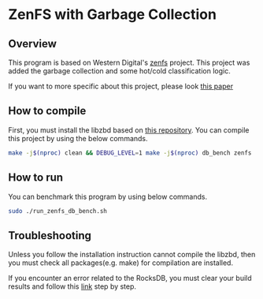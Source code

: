 # ZenFS with Garbage Collection

## Overview

This program is based on Western Digital's [zenfs](https://github.com/westerndigitalcorporation/zenfs) project. This project was added the garbage collection and some hot/cold classification logic.

If you want to more specific about this project, please look [this paper](https://www.mdpi.com/2076-3417/11/24/11842)

## How to compile

First, you must install the libzbd based on [this repository](https://github.com/westerndigitalcorporation/libzbd).
You can compile this project by using the below commands.

```bash
make -j$(nproc) clean && DEBUG_LEVEL=1 make -j$(nproc) db_bench zenfs
```

## How to run

You can benchmark this program by using below commands.

```bash
sudo ./run_zenfs_db_bench.sh
```

## Troubleshooting

Unless you follow the installation instruction cannot compile the libzbd, then you must check all packages(e.g. make) for compilation are installed.

If you encounter an error related to the RocksDB, you must clear your build results and follow this [link](https://github.com/facebook/rocksdb/blob/master/INSTALL.md) step by step.
